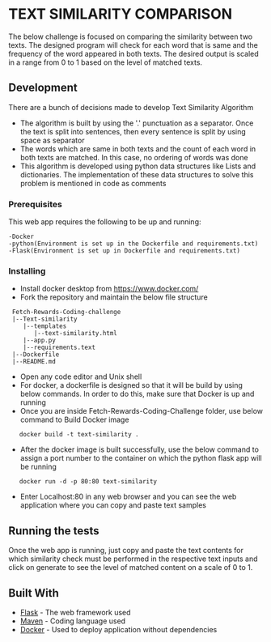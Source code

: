 # TEXT SIMILARITY COMPARISON

The below challenge is focused on comparing the similarity between two texts. The designed program will check for each word that is same and the frequency of the word appeared in both texts.
The desired output is scaled in a range from 0 to 1 based on the level of matched texts.

## Development

There are a bunch of decisions made to develop Text Similarity Algorithm
* The algorithm is built by using the '.' punctuation as a separator. Once the text is split into sentences, then every sentence is split by using space as separator
* The words which are same in both texts and the count of each word in both texts are matched. In this case, no ordering of words was done
* This algorithm is developed using python data structures like Lists and dictionaries. The implementation of these data structures to solve this problem is mentioned in code as comments


### Prerequisites
This web app requires the following to be up and running:
```
-Docker
-python(Environment is set up in the Dockerfile and requirements.txt)
-Flask(Environment is set up in Dockerfile and requirements.txt)
```

### Installing

* Install docker desktop from https://www.docker.com/
* Fork the repository and maintain the below file structure
```
 Fetch-Rewards-Coding-challenge
 |--Text-similarity
    |--templates
       |--text-similarity.html
    |--app.py
    |--requirements.text
 |--Dockerfile
 |--README.md
 ```

 * Open any code editor and Unix shell
 * For docker, a dockerfile is designed so that it will be build by using below commands. In  order to do this, make sure that Docker is up and running
 * Once you are inside Fetch-Rewards-Coding-Challenge folder, use below command to Build Docker image
```
   docker build -t text-similarity .
```
 * After the docker image is built successfully, use the below command to assign a port number to the container on which the python flask app will be running
```
   docker run -d -p 80:80 text-similarity
```
 * Enter Localhost:80 in any web browser and you can see the web application where you can copy and paste text samples


## Running the tests

Once the web app is running, just copy and paste the text contents for which similarity check must be performed in the respective text inputs and click on generate to see the level of matched content on a scale of 0 to 1.



## Built With

* [Flask](https://flask.palletsprojects.com/en/1.1.x/) - The web framework used
* [Maven](https://www.python.org/) - Coding language used
* [Docker](https://www.docker.com/) - Used to deploy application without dependencies
